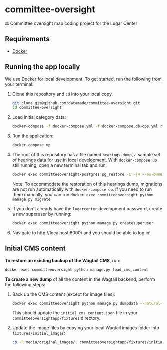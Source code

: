 # committee-oversight
⚖️ Committee oversight map coding project for the Lugar Center

## Requirements

- [Docker](https://www.docker.com/)


## Running the app locally

We use Docker for local development. To get started, run the following from your terminal:

1. Clone this repository and `cd` into your local copy.

    ```bash
    git clone git@github.com:datamade/committee-oversight.git
    cd committee-oversight
    ```

2. Load initial category data:

    ```bash
    docker-compose -f docker-compose.yml -f docker-compose.db-ops.yml run --rm dbload
    ```

3. Run the application:

    ```bash
    docker-compose up
    ```

3. The root of this repository has a file named `hearings.dump`, a sample set of hearings data for use in local development. With `docker-compose up` still running, open a new terminal tab and run:

    ```bash
    docker exec committeeoversight-postgres pg_restore -C -j4 --no-owner -U postgres -d hearings /app/hearings.dump
    ```

    Note: To accommodate the restoration of this hearings dump, migrations are not run automatically with `docker-compose up`. If you need to run them manually, you can run `docker exec committeeoversight python manage.py migrate`

4. If you don't already have the `lugarcenter` development password, create a new superuser by running:

    ```bash
    docker exec committeeoversight python manage.py createsuperuser
    ```

5. Navigate to http://localhost:8000/ and you should be able to log in!


## Initial CMS content

**To restore an existing backup of the Wagtail CMS**, run:

```bash
docker exec committeeoversight python manage.py load_cms_content
```

**To create a new dump** of all the content in the Wagtail backend, perform the following steps:

1. Back up the CMS content (except for image files):

    ```bash
    docker exec committeeoversight python manage.py dumpdata --natural-foreign --indent 2 -e core -e legislative -e committeeoversightapp -e contenttypes -e auth.permission -e wagtailcore.groupcollectionpermission -e wagtailcore.grouppagepermission -e wagtailimages.rendition -e sessions > committeeoversightapp/fixtures/initial_cms_content.json
    ```

    This should update the `initial_cms_content.json` file in your `committeeoversightapp/fixtures`
    directory.

2. Update the image files by copying your local Wagtail images folder into `fixtures/initial_images`:

    ```bash
    cp -R media/original_images/. committeeoversightapp/fixtures/initial_images/
    ```
